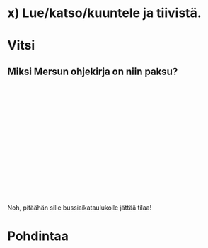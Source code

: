 # x) Lue/katso/kuuntele ja tiivistä.

















# Vitsi
## Miksi Mersun ohjekirja on niin paksu?
<br/>
<br/>
<br/>
<br/>
<br/>
<br/>
<br/>
<br/>
<br/>
<br/>
<br/>
<br/>
<br/>
<br/>
<br/>

Noh, pitäähän sille bussiaikataulukolle jättää tilaa!











# Pohdintaa

